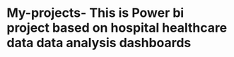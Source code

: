# My-projects- This is Power bi project based on hospital healthcare data data analysis dashboards 
